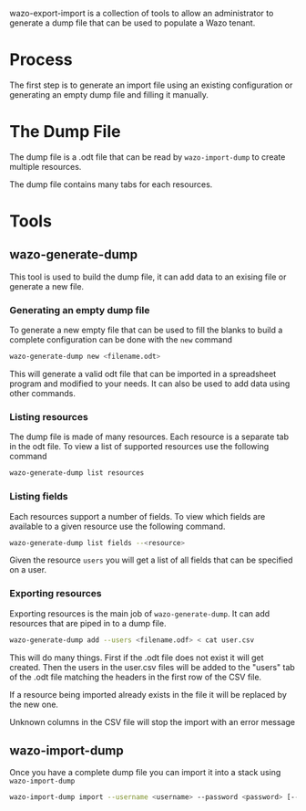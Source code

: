 wazo-export-import is a collection of tools to allow an administrator to generate a dump file
that can be used to populate a Wazo tenant.

# Process

The first step is to generate an import file using an existing configuration or generating an empty
dump file and filling it manually.


# The Dump File

The dump file is a .odt file that can be read by `wazo-import-dump` to create multiple resources.

The dump file contains many tabs for each resources.

# Tools

## wazo-generate-dump

This tool is used to build the dump file, it can add data to an exising file or generate a new file.

### Generating an empty dump file

To generate a new empty file that can be used to fill the blanks to build a complete configuration
can be done with the `new` command

```sh
wazo-generate-dump new <filename.odt>
```

This will generate a valid odt file that can be imported in a spreadsheet program and modified to
your needs. It can also be used to add data using other commands.

### Listing resources

The dump file is made of many resources. Each resource is a separate tab in the odt file. To view a
list of supported resources use the following command

```sh
wazo-generate-dump list resources
```

### Listing fields

Each resources support a number of fields. To view which fields are available to a given resource use
the following command.

```sh
wazo-generate-dump list fields --<resource>
```

Given the resource `users` you will get a list of all fields that can be specified on a user.

### Exporting resources

Exporting resources is the main job of `wazo-generate-dump`. It can add resources that are piped in
to a dump file.

```sh
wazo-generate-dump add --users <filename.odf> < cat user.csv
```

This will do many things. First if the .odt file does not exist it will get created. Then the
users in the user.csv files will be added to the "users" tab of the .odt file matching the headers
in the first row of the CSV file.

If a resource being imported already exists in the file it will be replaced by the new one.

Unknown columns in the CSV file will stop the import with an error message


## wazo-import-dump

Once you have a complete dump file you can import it into a stack using `wazo-import-dump`

```sh
wazo-import-dump import --username <username> --password <password> [--tenant <tenant-uuid>] [--tenant-slug <slug for new tenant>] dump_file.ods
```
